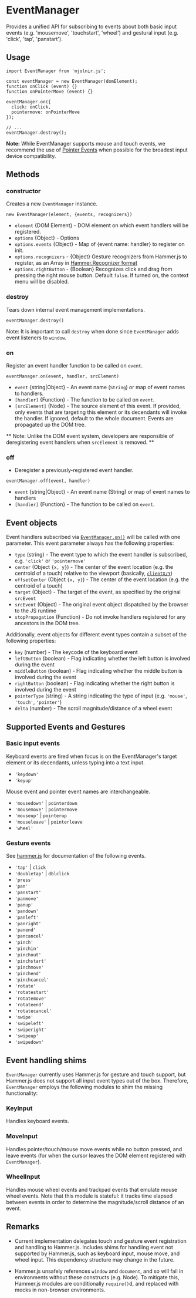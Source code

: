 # EventManager

Provides a unified API for subscribing to events about both basic input events (e.g. 'mousemove', 'touchstart', 'wheel') and gestural input (e.g. 'click', 'tap', 'panstart').



## Usage

```
import EventManager from 'mjolnir.js';

const eventManager = new EventManager(domElement);
function onClick (event) {}
function onPointerMove (event) {}

eventManager.on({
  click: onClick,
  pointermove: onPointerMove
});

// ...
eventManager.destroy();
```

__Note:__ While EventManager supports mouse and touch events, we recommend the use of [Pointer Events](https://developer.mozilla.org/en-US/docs/Web/API/Pointer_events) when possible for the broadest input device compatibility.



## Methods

### constructor

Creates a new `EventManager` instance.

`new EventManager(element, {events, recognizers})`

*  `element` {DOM Element} - DOM element on which event handlers will be registered.
*  `options` {Object} -  Options
*  `options.events` {Object} -  Map of {event name: handler} to register on init.
*  `options.recognizers` - {Object}  Gesture recognizers from Hammer.js to register, as an Array in [Hammer.Recognizer format](http://hammerjs.github.io/api/#hammermanager)
*  `options.rightButton` - {Boolean}  Recognizes click and drag from pressing the right mouse button. Default `false`. If turned on, the context menu will be disabled.


### destroy

Tears down internal event management implementations.

`eventManager.destroy()`

Note: It is important to call `destroy` when done since `EventManager` adds event listeners to `window`.


### on

Register an event handler function to be called on `event`.

`eventManager.on(event, handler, srcElement)`

* `event` {string|Object} - An event name (`String`) or map of event names to handlers.
* `[handler]` {Function} - The function to be called on `event`.
* `[srcElement]` {Node} - The source element of this event. If provided, only events that are targeting this element or its decendants will invoke the handler. If ignored, default to the whole document. Events are propagated up the DOM tree.

** Note: Unlike the DOM event system, developers are responsible of deregistering event handlers when `srcElement` is removed. **

### off

* Deregister a previously-registered event handler.

`eventManager.off(event, handler)`

* `event` {string|Object} - An event name (String) or map of event names to handlers
* `[handler]` {Function} - The function to be called on `event`.



## Event objects

Event handlers subscribed via [`EventManager.on()`](#user-content-on) will be called with one parameter. This event parameter always has the following properties:

* `type` (string) -  The event type to which the event handler is subscribed, e.g. `'click'` or `'pointermove'`
* `center` (Object `{x, y}`) - The center of the event location (e.g. the centroid of a touch) relative to the viewport (basically, [`clientX/Y`](https://developer.mozilla.org/en-US/docs/Web/API/MouseEvent/clientX))
* `offsetCenter` (Object `{x, y}`) - The center of the event location (e.g. the centroid of a touch)
* `target` (Object) - The target of the event, as specified by the original `srcEvent`
* `srcEvent` (Object) - The original event object dispatched by the browser to the JS runtime
* `stopPropagation` (Function) - Do not invoke handlers registered for any ancestors in the DOM tree.

Additionally, event objects for different event types contain a subset of the following properties:

* `key` (number) - The keycode of the keyboard event
* `leftButton` (boolean) - Flag indicating whether the left button is involved during the event
* `middleButton` (boolean) - Flag indicating whether the middle button is involved during the event
* `rightButton` (boolean) - Flag indicating whether the right button is involved during the event
* `pointerType` (string) - A string indicating the type of input (e.g. `'mouse'`, `'touch'`, `'pointer'`)
* `delta` (number) - The scroll magnitude/distance of a wheel event



## Supported Events and Gestures

### Basic input events
Keyboard events are fired when focus is on the EventManager's target element or its decendants, unless typing into a text input.
- `'keydown'`
- `'keyup'`

Mouse event and pointer event names are interchangeable.
- `'mousedown'` | `pointerdown`
- `'mousemove'` | `pointermove`
- `'mouseup'` | `pointerup`
- `'mouseleave'` | `pointerleave`
- `'wheel'`


### Gesture events
See [hammer.js](http://hammerjs.github.io/) for documentation of the following events.
- `'tap'` | `click`
- `'doubletap'` | `dblclick`
- `'press'`
- `'pan'`
- `'panstart'`
- `'panmove'`
- `'panup'`
- `'pandown'`
- `'panleft'`
- `'panright'`
- `'panend'`
- `'pancancel'`
- `'pinch'`
- `'pinchin'`
- `'pinchout'`
- `'pinchstart'`
- `'pinchmove'`
- `'pinchend'`
- `'pinchcancel'`
- `'rotate'`
- `'rotatestart'`
- `'rotatemove'`
- `'rotateend'`
- `'rotatecancel'`
- `'swipe'`
- `'swipeleft'`
- `'swiperight'`
- `'swipeup'`
- `'swipedown'`



## Event handling shims

`EventManager` currently uses Hammer.js for gesture and touch support, but Hammer.js does not support all input event types out of the box. Therefore, `EventManager` employs the following modules to shim the missing functionality:


### KeyInput

Handles keyboard events.


### MoveInput

Handles pointer/touch/mouse move events while no button pressed, and leave events (for when the cursor leaves the DOM element registered with `EventManager`).


### WheelInput

Handles mouse wheel events and trackpad events that emulate mouse wheel events. Note that this module is stateful: it tracks time elapsed between events in order to determine the magnitude/scroll distance of an event.



## Remarks

* Current implementation delegates touch and gesture event registration and handling to Hammer.js. Includes shims for handling event not supported by Hammer.js, such as keyboard input, mouse move, and wheel input. This dependency structure may change in the future.

* Hammer.js unsafely references `window` and `document`, and so will fail in environments without these constructs (e.g. Node). To mitigate this, Hammer.js modules are conditionally `require()`d, and replaced with mocks in non-browser environments.
